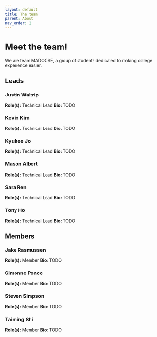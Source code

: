 ```yaml
---
layout: default
title: The team
parent: About
nav_order: 2
---
```


# Meet the team!

We are team MADOOSE, a group of students dedicated to making college experience easier.

## Leads

### Justin Waltrip
**Role(s):** Technical Lead
**Bio:** TODO

### Kevin Kim
**Role(s):** Technical Lead
**Bio:** TODO

### Kyuhee Jo
**Role(s):** Technical Lead
**Bio:** TODO

### Mason Albert
**Role(s):** Technical Lead
**Bio:** TODO

### Sara Ren
**Role(s):** Technical Lead
**Bio:** TODO

### Tony Ho
**Role(s):** Technical Lead
**Bio:** TODO

## Members

### Jake Rasmussen
**Role(s):** Member
**Bio:** TODO

### Simonne Ponce
**Role(s):** Member
**Bio:** TODO

### Steven Simpson
**Role(s):** Member
**Bio:** TODO

### Taiming Shi
**Role(s):** Member
**Bio:** TODO

